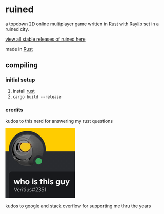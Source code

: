 # ruined

a topdown 2D online multiplayer game written in [Rust](https://www.rust-lang.org/) with [Raylib](https://www.raylib.com/) set in a ruined city.

[view all stable releases of ruined here](https://github.com/Just-a-Unity-Dev/ruined/releases)

made in [Rust](https://www.rust-lang.com)

## compiling

### initial setup

1. install [rust](https://www.rust-lang.org)
2. `cargo build --release`

### credits

kudos to this nerd for answering my rust questions

![veritius (1021729274882953217)](.github/nerd.png)

kudos to google and stack overflow for supporting me thru the years
